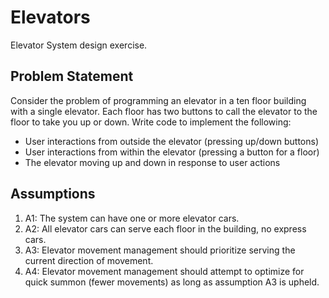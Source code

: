 # Elevators

Elevator System design exercise.

## Problem Statement

Consider the problem of programming an elevator in a ten floor building with a single elevator. Each floor has two buttons to call the elevator to the floor to take you up or down.
Write code to implement the following:

- User interactions from outside the elevator (pressing up/down buttons)
- User interactions from within the elevator (pressing a button for a floor)
- The elevator moving up and down in response to user actions

## Assumptions

1. A1: The system can have one or more elevator cars.
2. A2: All elevator cars can serve each floor in the building, no express cars.
3. A3: Elevator movement management should prioritize serving the current direction of movement.
4. A4: Elevator movement management should attempt to optimize for quick summon (fewer movements) as long as assumption A3 is upheld.
